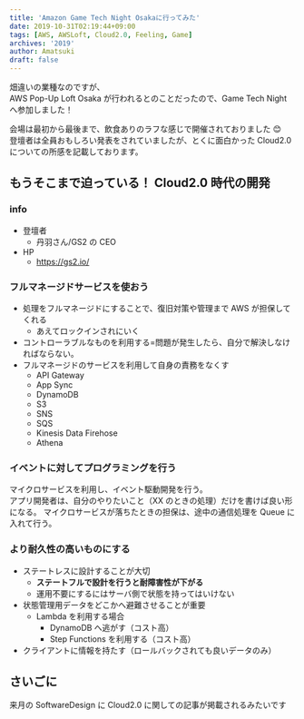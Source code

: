 ```yaml
---
title: 'Amazon Game Tech Night Osakaに行ってみた'
date: 2019-10-31T02:19:44+09:00
tags: [AWS, AWSLoft, Cloud2.0, Feeling, Game]
archives: '2019'
author: Amatsuki
draft: false
---
```


畑違いの業種なのですが、  
AWS Pop-Up Loft Osaka が行われるとのことだったので、Game Tech Night へ参加しました！

会場は最初から最後まで、飲食ありのラフな感じで開催されておりました 😊  
登壇者は全員おもしろい発表をされていましたが、とくに面白かった Cloud2.0 についての所感を記載しております。

## もうそこまで迫っている！ Cloud2.0 時代の開発

### info

- 登壇者
  - 丹羽さん/GS2 の CEO
- HP
  - https://gs2.io/

<script async class="speakerdeck-embed" data-id="50f13b6a8ff1443e9a71615e7a0aab9d" data-ratio="1.77777777777778" src="//speakerdeck.com/assets/embed.js"></script>

### フルマネージドサービスを使おう

- 処理をフルマネージドにすることで、復旧対策や管理まで AWS が担保してくれる
  - あえてロックインされにいく
- コントローラブルなものを利用する=問題が発生したら、自分で解決しなければならない。
- フルマネージドのサービスを利用して自身の責務をなくす
  - API Gateway
  - App Sync
  - DynamoDB
  - S3
  - SNS
  - SQS
  - Kinesis Data Firehose
  - Athena

### イベントに対してプログラミングを行う

マイクロサービスを利用し、イベント駆動開発を行う。  
アプリ開発者は、自分のやりたいこと（XX のときの処理）だけを書けば良い形になる。
マイクロサービスが落ちたときの担保は、途中の通信処理を Queue に入れて行う。

### より耐久性の高いものにする

- ステートレスに設計することが大切
  - **ステートフルで設計を行うと耐障害性が下がる**
  - 運用不要にするにはサーバ側で状態を持ってはいけない
- 状態管理用データをどこかへ避難させることが重要
  - Lambda を利用する場合
    - DynamoDB へ逃がす（コスト高）
    - Step Functions を利用する（コスト高）
- クライアントに情報を持たす（ロールバックされても良いデータのみ）

## さいごに

来月の SoftwareDesign に Cloud2.0 に関しての記事が掲載されるみたいです
